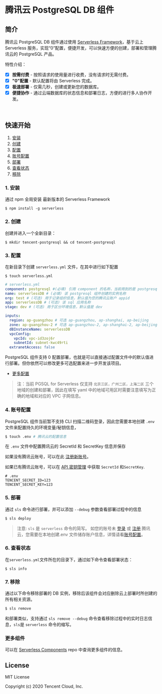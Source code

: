 # 腾讯云 PostgreSQL DB 组件

## 简介

腾讯云 PostgreSQL DB 组件通过使用 [Serverless Framework](https://github.com/serverless/components)，基于云上 Serverless 服务，实现“0”配置，便捷开发，可以快速方便的创建，部署和管理腾讯云的 PostgreSQL 产品。

特性介绍：

- [x] **按需付费** - 按照请求的使用量进行收费，没有请求时无需付费。
- [x] **"0"配置** - 默认配置将由 Serverless 完成。
- [x] **极速部署** - 仅需几秒，创建或更新您的数据库。
- [x] **便捷协作** - 通过云端数据库的状态信息和部署日志，方便的进行多人协作开发。

<br/>

## 快速开始

1. [安装](#1-安装)
2. [创建](#2-创建)
3. [配置](#3-配置)
4. [账号配置](#4-账号配置)
5. [部署](#5-部署)
6. [查看状态](#6-查看状态)
7. [移除](#7-移除)

### 1. 安装

通过 npm 全局安装 最新版本的 Serverless Framework

```shell
$ npm install -g serverless
```

### 2. 创建

创建并进入一个全新目录：

```
$ mkdir tencent-postgresql && cd tencent-postgresql
```

### 3. 配置

在新目录下创建 `serverless.yml` 文件，在其中进行如下配置

```shell
$ touch serverless.yml
```

```yml
# serverless.yml
component: postgresql #(必填) 引用 component 的名称，当前用到的是 postgresql 组件
name: serverlessDB # (必填) 该 postgresql 组件创建的实例名称
org: test # (可选) 用于记录组织信息，默认值为您的腾讯云账户 appid
app: serverlessDB # (可选) 该 sql 应用名称
stage: dev # (可选) 用于区分环境信息，默认值是 dev

inputs:
  region: ap-guangzhou # 可选 ap-guangzhou, ap-shanghai, ap-beijing
  zone: ap-guangzhou-2 # 可选 ap-guangzhou-2, ap-shanghai-2, ap-beijing-3
  dBInstanceName: serverlessDB
  vpcConfig:
    vpcId: vpc-id3zoj6r
    subnetId: subnet-kwc49rti
  extranetAccess: false
```

PostgreSQL 组件支持 0 配置部署，也就是可以直接通过配置文件中的默认值进行部署。但你依然可以修改更多可选配置来进一步开发该项目。

- [更多配置](https://github.com/serverless-tencent/tencent-postgresql/tree/master/docs/configure.md)

> 注：当前 PGSQL for Serverless 仅支持 `北京三区，广州二区，上海二区` 三个地域的创建和部署，因此在填写 yaml 中的地域可用区时需要注意填写为正确的地域和对应的 VPC 子网信息。

### 4. 账号配置

PostgreSQL 组件当前暂不支持 CLI 扫描二维码登录，因此您需要本地创建 `.env` 文件来配置持久的环境变量/秘钥信息，

```bash
$ touch .env # 腾讯云的配置信息
```

在 `.env` 文件中配置腾讯云的 SecretId 和 SecretKey 信息并保存

如果没有腾讯云账号，可以在此 [注册新账号](https://cloud.tencent.com/register)。

如果已有腾讯云账号，可以在 [API 密钥管理](https://console.cloud.tencent.com/cam/capi) 中获取 `SecretId` 和`SecretKey`.

```text
# .env
TENCENT_SECRET_ID=123
TENCENT_SECRET_KEY=123
```

### 5. 部署

通过 `sls` 命令进行部署，并可以添加 `--debug` 参数查看部署过程中的信息

```bash
$ sls deploy
```

> 注意: `sls` 是 `serverless` 命令的简写。
> 如您的账号未 [登录](https://cloud.tencent.com/login) 或 [注册](https://cloud.tencent.com/register) 腾讯云，您需要在本地创建.env 文件储存账户信息，详情请看[账号配置](#4-账号配置)。

### 6. 查看状态

在`serverless.yml`文件所在的目录下，通过如下命令查看部署状态：

```
$ sls info
```

### 7. 移除

通过以下命令移除部署的 DB 实例，移除后该组件会对应删除云上部署时所创建的所有相关资源。

```bash
$ sls remove
```

和部署类似，支持通过 `sls remove --debug` 命令查看移除过程中的实时日志信息，`sls`是 `serverless` 命令的缩写。

### 更多组件

可以在 [Serverless Components](https://github.com/serverless/components) repo 中查询更多组件的信息。

## License

MIT License

Copyright (c) 2020 Tencent Cloud, Inc.
